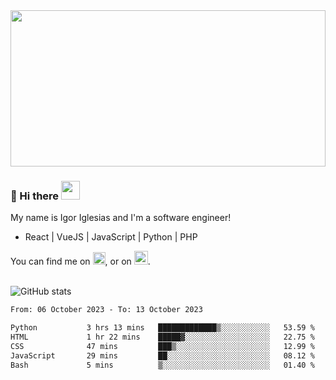 <img src="https://c.tenor.com/KjVxfRrrncUAAAAd/matrix.gif" width="100%" height="250px">

### 🔭 Hi there <img src="https://raw.githubusercontent.com/MartinHeinz/MartinHeinz/master/wave.gif" width="30px">


My name is Igor Iglesias and I'm a software engineer!
<br>

<ul>
  <li> React | VueJS | JavaScript | Python | PHP </li>
</ul>
You can find me on <a href="https://twitter.com/IgorIglesias5"><img src="https://i.imgur.com/JLLlB5S.png" width="20px"></a>, or on <a href="https://www.linkedin.com/in/igor-iglesias-62478428/"><img src="https://i.imgur.com/PXyIkWx.png" width="22px"></a>.

<br>
<br>

![GitHub stats](https://github-readme-stats.vercel.app/api?username=igoiglesias&show_icons=true&count_private=true&theme=chartreuse-dark&hide_title=true)

<!--START_SECTION:waka-->

```txt
From: 06 October 2023 - To: 13 October 2023

Python           3 hrs 13 mins   █████████████▒░░░░░░░░░░░   53.59 %
HTML             1 hr 22 mins    █████▓░░░░░░░░░░░░░░░░░░░   22.75 %
CSS              47 mins         ███▒░░░░░░░░░░░░░░░░░░░░░   12.99 %
JavaScript       29 mins         ██░░░░░░░░░░░░░░░░░░░░░░░   08.12 %
Bash             5 mins          ▒░░░░░░░░░░░░░░░░░░░░░░░░   01.40 %
```

<!--END_SECTION:waka-->

